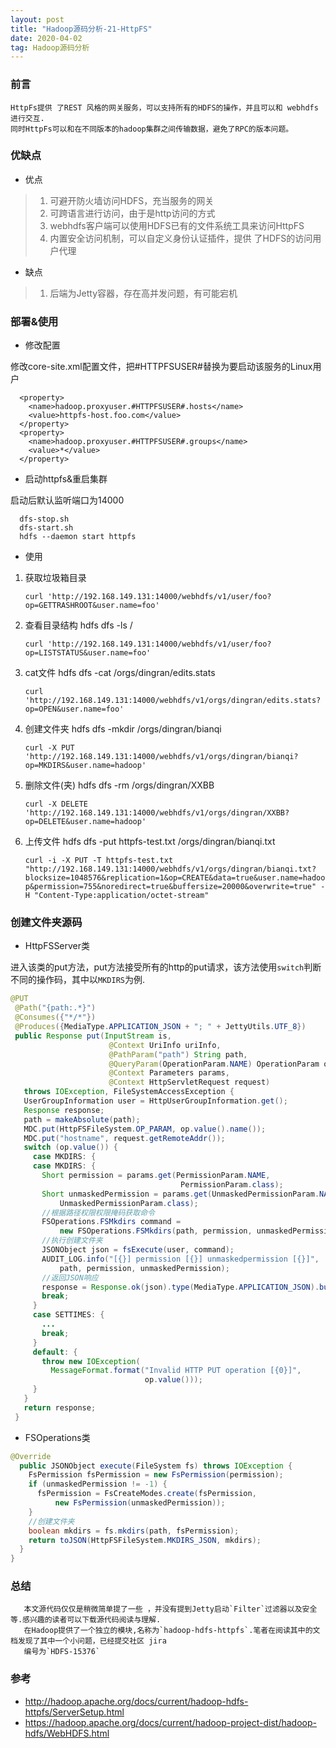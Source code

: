 ```yaml
---
layout: post
title: "Hadoop源码分析-21-HttpFS"
date: 2020-04-02
tag: Hadoop源码分析
---
```


### 前言

    HttpFs提供 了REST 风格的网关服务，可以支持所有的HDFS的操作，并且可以和 webhdfs进行交互.
    同时HttpFs可以和在不同版本的hadoop集群之间传输数据，避免了RPC的版本问题。

### 优缺点

  * 优点

> 1. 可避开防火墙访问HDFS，充当服务的网关
> 2. 可跨语言进行访问，由于是http访问的方式
> 3. webhdfs客户端可以使用HDFS已有的文件系统工具来访问HttpFS
> 4. 内置安全访问机制，可以自定义身份认证插件，提供 了HDFS的访问用户代理

  * 缺点

> 1. 后端为Jetty容器，存在高并发问题，有可能宕机


### 部署&使用


  * 修改配置

  修改core-site.xml配置文件，把#HTTPFSUSER#替换为要启动该服务的Linux用户 

```
  <property>
    <name>hadoop.proxyuser.#HTTPFSUSER#.hosts</name>
    <value>httpfs-host.foo.com</value>
  </property>
  <property>
    <name>hadoop.proxyuser.#HTTPFSUSER#.groups</name>
    <value>*</value>
  </property>

```

  * 启动httpfs&重启集群

  启动后默认监听端口为14000

```
  dfs-stop.sh
  dfs-start.sh
  hdfs --daemon start httpfs
```

  * 使用

1. 获取垃圾箱目录

   `curl 'http://192.168.149.131:14000/webhdfs/v1/user/foo?op=GETTRASHROOT&user.name=foo'`

2. 查看目录结构 hdfs dfs -ls /  

   `curl 'http://192.168.149.131:14000/webhdfs/v1/user/foo?op=LISTSTATUS&user.name=foo'`

3. cat文件 hdfs dfs -cat /orgs/dingran/edits.stats

   `curl 'http://192.168.149.131:14000/webhdfs/v1/orgs/dingran/edits.stats?op=OPEN&user.name=foo'`
   
4. 创建文件夹 hdfs dfs -mkdir /orgs/dingran/bianqi 
   
   `curl -X PUT 'http://192.168.149.131:14000/webhdfs/v1/orgs/dingran/bianqi?op=MKDIRS&user.name=hadoop'`
   
5. 删除文件(夹)  hdfs dfs -rm /orgs/dingran/XXBB

   `curl -X DELETE 'http://192.168.149.131:14000/webhdfs/v1/orgs/dingran/XXBB?op=DELETE&user.name=hadoop'`

6. 上传文件 hdfs dfs -put httpfs-test.txt  /orgs/dingran/bianqi.txt

   `curl -i -X PUT -T httpfs-test.txt "http://192.168.149.131:14000/webhdfs/v1/orgs/dingran/bianqi.txt?blocksize=1048576&replication=1&op=CREATE&data=true&user.name=hadoop&permission=755&noredirect=true&buffersize=20000&overwrite=true" -H "Content-Type:application/octet-stream"`
   
   

### 创建文件夹源码

  * HttpFSServer类

​     进入该类的put方法，put方法接受所有的http的put请求，该方法使用`switch`判断不同的操作码，其中以`MKDIRS`为例.

 ```java
@PUT
  @Path("{path:.*}")
  @Consumes({"*/*"})
  @Produces({MediaType.APPLICATION_JSON + "; " + JettyUtils.UTF_8})
  public Response put(InputStream is,
                       @Context UriInfo uriInfo,
                       @PathParam("path") String path,
                       @QueryParam(OperationParam.NAME) OperationParam op,
                       @Context Parameters params,
                       @Context HttpServletRequest request)
    throws IOException, FileSystemAccessException {
    UserGroupInformation user = HttpUserGroupInformation.get();
    Response response;
    path = makeAbsolute(path);
    MDC.put(HttpFSFileSystem.OP_PARAM, op.value().name());
    MDC.put("hostname", request.getRemoteAddr());
    switch (op.value()) {
      case MKDIRS: {
      case MKDIRS: {
        Short permission = params.get(PermissionParam.NAME,
                                       PermissionParam.class);
        Short unmaskedPermission = params.get(UnmaskedPermissionParam.NAME,
            UnmaskedPermissionParam.class);
        //根据路径权限权限掩码获取命令
        FSOperations.FSMkdirs command =
            new FSOperations.FSMkdirs(path, permission, unmaskedPermission);
        //执行创建文件夹
        JSONObject json = fsExecute(user, command);
        AUDIT_LOG.info("[{}] permission [{}] unmaskedpermission [{}]",
            path, permission, unmaskedPermission);
        //返回JSON响应
        response = Response.ok(json).type(MediaType.APPLICATION_JSON).build();
        break;
      }
      case SETTIMES: {
        ...
        break;
      }
      default: {
        throw new IOException(
          MessageFormat.format("Invalid HTTP PUT operation [{0}]",
                               op.value()));
      }
    }
    return response;
  }
 ```

  * FSOperations类

  ```java
  @Override
    public JSONObject execute(FileSystem fs) throws IOException {
      FsPermission fsPermission = new FsPermission(permission);
      if (unmaskedPermission != -1) {
        fsPermission = FsCreateModes.create(fsPermission,
            new FsPermission(unmaskedPermission));
      }
      //创建文件夹
      boolean mkdirs = fs.mkdirs(path, fsPermission);
      return toJSON(HttpFSFileSystem.MKDIRS_JSON, mkdirs);
    }
  }
  ```

### 总结

       本文源代码仅仅是稍微简单提了一些 ，并没有提到Jetty启动`Filter`过滤器以及安全等.感兴趣的读者可以下载源代码阅读与理解.
       在Hadoop提供了一个独立的模块,名称为`hadoop-hdfs-httpfs`.笔者在阅读其中的文档发现了其中一个小问题，已经提交社区 jira
       编号为`HDFS-15376`


### 参考

* http://hadoop.apache.org/docs/current/hadoop-hdfs-httpfs/ServerSetup.html
* https://hadoop.apache.org/docs/current/hadoop-project-dist/hadoop-hdfs/WebHDFS.html